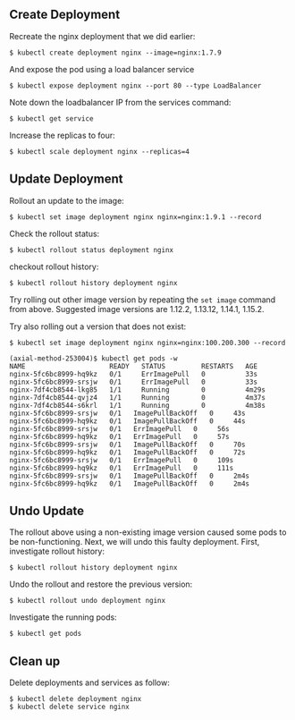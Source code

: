 ## Create Deployment

Recreate the nginx deployment that we did earlier:

```shell
$ kubectl create deployment nginx --image=nginx:1.7.9
```

And expose the pod using a load balancer service

```shell
$ kubectl expose deployment nginx --port 80 --type LoadBalancer
```

Note down the loadbalancer IP from the services command:

```shell
$ kubectl get service
```

Increase the replicas to four:

```shell
$ kubectl scale deployment nginx --replicas=4
```


## Update Deployment

Rollout an update to  the image:

```shell
$ kubectl set image deployment nginx nginx=nginx:1.9.1 --record
```

Check the rollout status:

```shell
$ kubectl rollout status deployment nginx
```

checkout  rollout history:

```shell
$ kubectl rollout history deployment nginx
```

Try rolling out other image version by repeating the `set image` command from
above.  Suggested image versions are 1.12.2, 1.13.12, 1.14.1, 1.15.2.

Try also rolling out a version that does not exist:

```shell
$ kubectl set image deployment nginx nginx=nginx:100.200.300 --record
```

```shell
(axial-method-253004)$ kubectl get pods -w
NAME                     READY   STATUS         RESTARTS   AGE
nginx-5fc6bc8999-hq9kz   0/1     ErrImagePull   0          33s
nginx-5fc6bc8999-srsjw   0/1     ErrImagePull   0          33s
nginx-7df4cb8544-lkg85   1/1     Running        0          4m29s
nginx-7df4cb8544-qvjz4   1/1     Running        0          4m37s
nginx-7df4cb8544-s6krl   1/1     Running        0          4m38s
nginx-5fc6bc8999-srsjw   0/1   ImagePullBackOff   0     43s
nginx-5fc6bc8999-hq9kz   0/1   ImagePullBackOff   0     44s
nginx-5fc6bc8999-srsjw   0/1   ErrImagePull   0     56s
nginx-5fc6bc8999-hq9kz   0/1   ErrImagePull   0     57s
nginx-5fc6bc8999-srsjw   0/1   ImagePullBackOff   0     70s
nginx-5fc6bc8999-hq9kz   0/1   ImagePullBackOff   0     72s
nginx-5fc6bc8999-srsjw   0/1   ErrImagePull   0     109s
nginx-5fc6bc8999-hq9kz   0/1   ErrImagePull   0     111s
nginx-5fc6bc8999-srsjw   0/1   ImagePullBackOff   0     2m4s
nginx-5fc6bc8999-hq9kz   0/1   ImagePullBackOff   0     2m4s

```

## Undo Update

The rollout above using a non-existing image version caused some pods to be
non-functioning. Next, we will undo this faulty deployment. First, investigate
rollout history:

```shell
$ kubectl rollout history deployment nginx
```

Undo the rollout and restore the previous version:

```shell
$ kubectl rollout undo deployment nginx
```

Investigate the running pods:

```shell
$ kubectl get pods
```

## Clean up

Delete deployments and services as follow:

```shell
$ kubectl delete deployment nginx
$ kubectl delete service nginx
```

